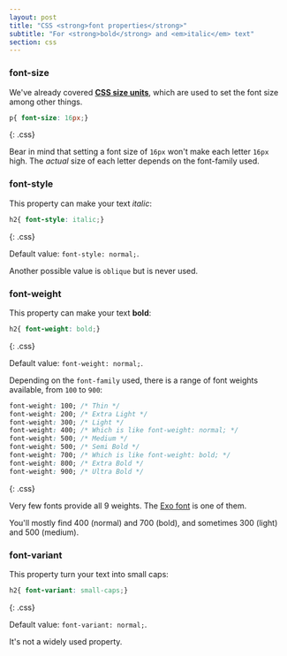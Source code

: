 ```yaml
---
layout: post
title: "CSS <strong>font properties</strong>"
subtitle: "For <strong>bold</strong> and <em>italic</em> text"
section: css
---
```


### font-size

We've already covered **[CSS size units](/css-size-units.html)**, which are used to set the font size among other things.

```css
p{ font-size: 16px;}
```
{: .css}

Bear in mind that setting a font size of `16px` won't make each letter `16px` high. The _actual_ size of each letter depends on the font-family used.

### font-style

This property can make your text _italic_:

```css
h2{ font-style: italic;}
```
{: .css}

Default value: `font-style: normal;`.

Another possible value is `oblique` but is never used.

### font-weight

This property can make your text **bold**:

```css
h2{ font-weight: bold;}
```
{: .css}

Default value: `font-weight: normal;`.

Depending on the `font-family` used, there is a range of font weights available, from `100` to `900`:

```css
font-weight: 100; /* Thin */
font-weight: 200; /* Extra Light */
font-weight: 300; /* Light */
font-weight: 400; /* Which is like font-weight: normal; */
font-weight: 500; /* Medium */
font-weight: 500; /* Semi Bold */
font-weight: 700; /* Which is like font-weight: bold; */
font-weight: 800; /* Extra Bold */
font-weight: 900; /* Ultra Bold */
```
{: .css}

Very few fonts provide all 9 weights. The [Exo font](http://www.google.com/fonts/specimen/Exo) is one of them.

You'll mostly find 400 (normal) and 700 (bold), and sometimes 300 (light) and 500 (medium).

### font-variant

This property turn your text into small caps:

```css
h2{ font-variant: small-caps;}
```
{: .css}

Default value: `font-variant: normal;`.

It's not a widely used property.
